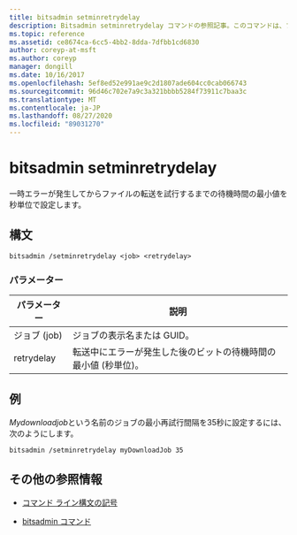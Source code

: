 ```yaml
---
title: bitsadmin setminretrydelay
description: Bitsadmin setminretrydelay コマンドの参照記事。このコマンドは、ファイルの転送を試行する前に、一時的なエラーが発生した後に BITS が待機する最小時間を秒単位で設定します。
ms.topic: reference
ms.assetid: ce8674ca-6cc5-4bb2-8dda-7dfbb1cd6830
author: coreyp-at-msft
ms.author: coreyp
manager: dongill
ms.date: 10/16/2017
ms.openlocfilehash: 5ef8ed52e991ae9c2d1807ade604cc0cab066743
ms.sourcegitcommit: 96d46c702e7a9c3a321bbbb5284f73911c7baa3c
ms.translationtype: MT
ms.contentlocale: ja-JP
ms.lasthandoff: 08/27/2020
ms.locfileid: "89031270"
---
```

# <a name="bitsadmin-setminretrydelay"></a>bitsadmin setminretrydelay

一時エラーが発生してからファイルの転送を試行するまでの待機時間の最小値を秒単位で設定します。

## <a name="syntax"></a>構文

```
bitsadmin /setminretrydelay <job> <retrydelay>
```

### <a name="parameters"></a>パラメーター

| パラメーター | 説明 |
| --------- | ----------- |
| ジョブ (job) | ジョブの表示名または GUID。 |
| retrydelay | 転送中にエラーが発生した後のビットの待機時間の最小値 (秒単位)。 |

## <a name="examples"></a>例

*Mydownloadjob*という名前のジョブの最小再試行間隔を35秒に設定するには、次のようにします。

```
bitsadmin /setminretrydelay myDownloadJob 35
```

## <a name="additional-references"></a>その他の参照情報

- [コマンド ライン構文の記号](command-line-syntax-key.md)

- [bitsadmin コマンド](bitsadmin.md)
